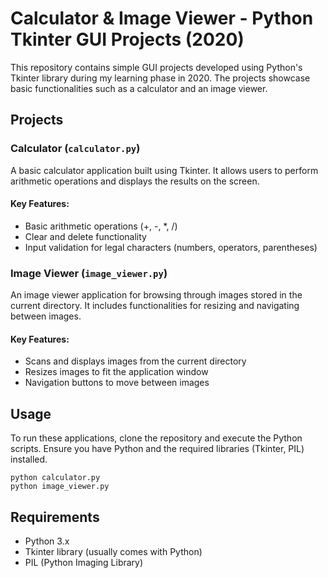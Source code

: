 # Calculator & Image Viewer - Python Tkinter GUI Projects (2020)

This repository contains simple GUI projects developed using Python's Tkinter library during my learning phase in 2020. The projects showcase basic functionalities such as a calculator and an image viewer.

## Projects

### Calculator (`calculator.py`)

A basic calculator application built using Tkinter. It allows users to perform arithmetic operations and displays the results on the screen.

#### Key Features:
- Basic arithmetic operations (+, -, *, /)
- Clear and delete functionality
- Input validation for legal characters (numbers, operators, parentheses)

### Image Viewer (`image_viewer.py`)

An image viewer application for browsing through images stored in the current directory. It includes functionalities for resizing and navigating between images.

#### Key Features:
- Scans and displays images from the current directory
- Resizes images to fit the application window
- Navigation buttons to move between images

## Usage

To run these applications, clone the repository and execute the Python scripts. Ensure you have Python and the required libraries (Tkinter, PIL) installed.

```
python calculator.py
python image_viewer.py
```

## Requirements

- Python 3.x
- Tkinter library (usually comes with Python)
- PIL (Python Imaging Library)
